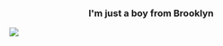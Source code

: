 
<h3 align="center"> I'm just a boy from Brooklyn</h3>

  ![](https://github-readme-stats.vercel.app/api/top-langs/?username=spikeboss)

